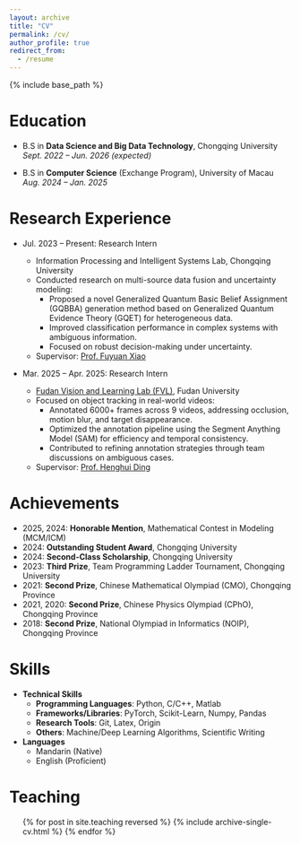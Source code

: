 ```yaml
---
layout: archive
title: "CV"
permalink: /cv/
author_profile: true
redirect_from:
  - /resume
---
```


{% include base_path %}

Education
======
* B.S in **Data Science and Big Data Technology**, Chongqing University   
  _Sept. 2022 – Jun. 2026 (expected)_

* B.S in **Computer Science** (Exchange Program), University of Macau  
  _Aug. 2024 – Jan. 2025_

Research Experience
======

* Jul. 2023 – Present: Research Intern  
  * Information Processing and Intelligent Systems Lab, Chongqing University  
  * Conducted research on multi-source data fusion and uncertainty modeling:
    - Proposed a novel Generalized Quantum Basic Belief Assignment (GQBBA) generation method based on Generalized Quantum Evidence Theory (GQET) for heterogeneous data.
    - Improved classification performance in complex systems with ambiguous information.
    - Focused on robust decision-making under uncertainty.  
  * Supervisor: [Prof. Fuyuan Xiao](https://www.cse.cqu.edu.cn/info/2095/5902.htm)


* Mar. 2025 – Apr. 2025: Research Intern  
  * [Fudan Vision and Learning Lab (FVL)](https://fvl.fudan.edu.cn/), Fudan University  
  * Focused on object tracking in real-world videos:
    - Annotated 6000+ frames across 9 videos, addressing occlusion, motion blur, and target disappearance.
    - Optimized the annotation pipeline using the Segment Anything Model (SAM) for efficiency and temporal consistency.
    - Contributed to refining annotation strategies through team discussions on ambiguous cases.  
  * Supervisor: [Prof. Henghui Ding](https://henghuiding.com/)


<!-- 
Work experience
======
* Spring 2024: Academic Pages Collaborator
  * GitHub University
  * Duties includes: Updates and improvements to template
  * Supervisor: The Users

* Fall 2015: Research Assistant
  * GitHub University
  * Duties included: Merging pull requests
  * Supervisor: Professor Hub

* Summer 2015: Research Assistant
  * GitHub University
  * Duties included: Tagging issues
  * Supervisor: Professor Git
   -->

Achievements  
======

* 2025, 2024: **Honorable Mention**, Mathematical Contest in Modeling (MCM/ICM)  
* 2024: **Outstanding Student Award**, Chongqing University  
* 2024: **Second-Class Scholarship**, Chongqing University  
* 2023: **Third Prize**, Team Programming Ladder Tournament, Chongqing University  
* 2021: **Second Prize**, Chinese Mathematical Olympiad (CMO), Chongqing Province  
* 2021, 2020: **Second Prize**, Chinese Physics Olympiad (CPhO), Chongqing Province  
* 2018: **Second Prize**, National Olympiad in Informatics (NOIP), Chongqing Province  

Skills
======

* **Technical Skills**
  * **Programming Languages**: Python, C/C++, Matlab
  * **Frameworks/Libraries**: PyTorch, Scikit-Learn, Numpy, Pandas
  * **Research Tools**: Git, Latex, Origin
  * **Others**: Machine/Deep Learning Algorithms, Scientific Writing
* **Languages**
  * Mandarin (Native)
  * English (Proficient)

<!-- Publications
======
  <ul>{% for post in site.publications reversed %}
    {% include archive-single-cv.html %}
  {% endfor %}</ul>
  
Talks
======
  <ul>{% for post in site.talks reversed %}
    {% include archive-single-talk-cv.html  %}
  {% endfor %}</ul> -->
  
Teaching
======
  <ul>{% for post in site.teaching reversed %}
    {% include archive-single-cv.html %}
  {% endfor %}</ul>
  
<!-- Service and leadership
======
* Currently signed in to 43 different slack teams -->
